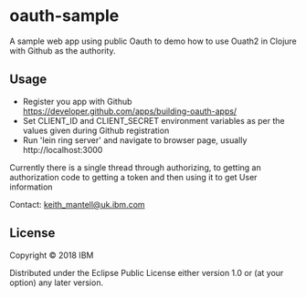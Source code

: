 # oauth-sample

A sample web app using public Oauth to demo how to use Ouath2 in
Clojure with Github as the authority.

## Usage

- Register you app with Github https://developer.github.com/apps/building-oauth-apps/
- Set CLIENT_ID and CLIENT_SECRET environment variables as per the values given during Github registration
- Run 'lein ring server' and navigate to browser page, usually http://localhost:3000

Currently there is a single thread through authorizing, to getting
an authorization code to getting a token and then using it to get User information

Contact: keith_mantell@uk.ibm.com

## License

Copyright © 2018 IBM

Distributed under the Eclipse Public License either version 1.0 or (at
your option) any later version.
